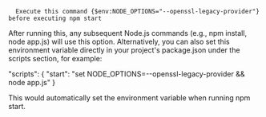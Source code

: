 
`  Execute this command {$env:NODE_OPTIONS="--openssl-legacy-provider"} before executing npm start`

After running this, any subsequent Node.js commands (e.g., npm install, node app.js) will use this option.
Alternatively, you can also set this environment variable directly in your project's package.json under the scripts section, for example:

"scripts": {
  "start": "set NODE_OPTIONS=--openssl-legacy-provider && node app.js"
}

This would automatically set the environment variable when running npm start.
